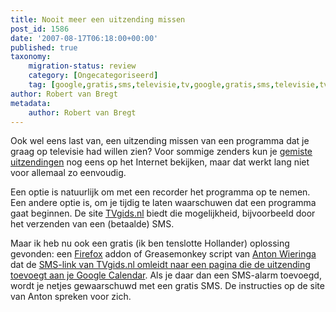 ```yaml
---
title: Nooit meer een uitzending missen
post_id: 1586
date: '2007-08-17T06:18:00+00:00'
published: true
taxonomy:
    migration-status: review
    category: [Ongecategoriseerd]
    tag: [google,gratis,sms,televisie,tv,google,gratis,sms,televisie,tv]
author: Robert van Bregt
metadata:
    author: Robert van Bregt
---
```

Ook wel eens last van, een uitzending missen van een programma dat je graag op televisie had willen zien? Voor sommige zenders kun je [gemiste uitzendingen](http://www.uitzendinggemist.nl/) nog eens op het Internet bekijken, maar dat werkt lang niet voor allemaal zo eenvoudig.

Een optie is natuurlijk om met een recorder het programma op te nemen. Een andere optie is, om je tijdig te laten waarschuwen dat een programma gaat beginnen. De site [TVgids.nl](http://www.tvgids.nl/) biedt die mogelijkheid, bijvoorbeeld door het verzenden van een (betaalde) SMS.

Maar ik heb nu ook een gratis (ik ben tenslotte Hollander) oplossing gevonden: een [Firefox](http://www.firefox.com/) addon of Greasemonkey script van [Anton Wieringa](http://www.antonwierenga.com/) dat de [SMS-link van TVgids.nl omleidt naar een pagina die de uitzending toevoegt aan je Google Calendar](http://www.antonwierenga.com/tvgidsgcal). Als je daar dan een SMS-alarm toevoegd, wordt je netjes gewaarschuwd met een gratis SMS. De instructies op de site van Anton spreken voor zich.